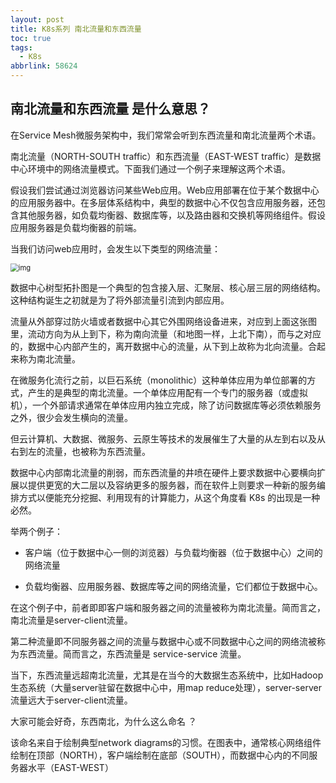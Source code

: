 ```yaml
---
layout: post
title: K8s系列 南北流量和东西流量
toc: true
tags:
  - K8s
abbrlink: 58624
---
```




## 南北流量和东西流量 是什么意思？

在Service Mesh微服务架构中，我们常常会听到东西流量和南北流量两个术语。

南北流量（NORTH-SOUTH traffic）和东西流量（EAST-WEST traffic）是数据中心环境中的网络流量模式。下面我们通过一个例子来理解这两个术语。

假设我们尝试通过浏览器访问某些Web应用。Web应用部署在位于某个数据中心的应用服务器中。在多层体系结构中，典型的数据中心不仅包含应用服务器，还包含其他服务器，如负载均衡器、数据库等，以及路由器和交换机等网络组件。假设应用服务器是负载均衡器的前端。

当我们访问web应用时，会发生以下类型的网络流量：

<img src="http://ipic-typora-samzong.oss-cn-qingdao.aliyuncs.com//uPic/f9c10a68e23f6955cc25c176d2ea98f7.png?x-oss-process=image/resize,w_960,m_lfit" alt="img" style="zoom:80%;" />

数据中心树型拓扑图是一个典型的包含接入层、汇聚层、核心层三层的网络结构。这种结构诞生之初就是为了将外部流量引流到内部应用。

流量从外部穿过防火墙或者数据中心其它外围网络设备进来，对应到上⾯这张图里，流动方向为从上到下，称为南向流量（和地图一样，上北下南），而与之对应的，数据中心内部产生的，离开数据中心的流量，从下到上故称为北向流量。合起来称为南北流量。

在微服务化流行之前，以巨石系统（monolithic）这种单体应用为单位部署的方式，产生的是典型的南北流量。一个单体应用配有一个专门的服务器（或虚拟机），一个外部请求通常在单体应用内独立完成，除了访问数据库等必须依赖服务之外，很少会发生横向的流量。

但云计算机、大数据、微服务、云原生等技术的发展催生了大量的从左到右以及从右到左的流量，也被称为东西流量。

数据中心内部南北流量的削弱，而东西流量的井喷在硬件上要求数据中心要横向扩展以提供更宽的大二层以及容纳更多的服务器，而在软件上则要求一种新的服务编排方式以便能充分挖掘、利用现有的计算能力，从这个角度看 K8s 的出现是一种必然。



举两个例子：

- 客户端（位于数据中心一侧的浏览器）与负载均衡器（位于数据中心）之间的网络流量

- 负载均衡器、应用服务器、数据库等之间的网络流量，它们都位于数据中心。


在这个例子中，前者即即客户端和服务器之间的流量被称为南北流量。简而言之，南北流量是server-client流量。

第二种流量即不同服务器之间的流量与数据中心或不同数据中心之间的网络流被称为东西流量。简而言之，东西流量是 service-service 流量。

当下，东西流量远超南北流量，尤其是在当今的大数据生态系统中，比如Hadoop生态系统（大量server驻留在数据中心中，用map reduce处理），server-server流量远大于server-client流量。

大家可能会好奇，东西南北，为什么这么命名 ？

该命名来自于绘制典型network diagrams的习惯。在图表中，通常核心网络组件绘制在顶部（NORTH），客户端绘制在底部（SOUTH），而数据中心内的不同服务器水平（EAST-WEST）



